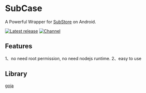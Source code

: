 # SubCase

A Powerful Wrapper for [SubStore](https://github.com/sub-store-org/Sub-Store) on Android.

[![Latest release](https://img.shields.io/github/v/release/anobrick/SubCase?label=Release&logo=github)](https://github.com/anobrick/SubCase/releases/latest)
[![Channel](https://img.shields.io/badge/Follow-Telegram-blue.svg?logo=telegram)](https://t.me/subcase_group)


## Features
1、no need root permission, no need nodejs runtime.
2、easy to use

## Library

[goja](https://github.com/dop251/goja)
